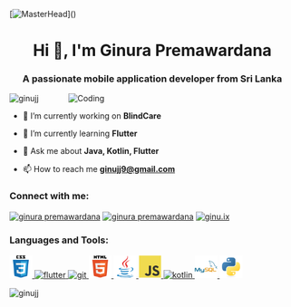 [![MasterHead]([https://media.licdn.com/dms/image/D4E16AQHrai9doOg31g/profile-displaybackgroundimage-shrink_350_1400/0/1685323014260?e=1697068800&v=beta&t=bTMkpflgg8aCNdvteMF5bIGNd4CDvusgbwE4Ytb2ybQ](https://media.licdn.com/dms/image/D5616AQEc8o5wCwbGKA/profile-displaybackgroundimage-shrink_350_1400/0/1685290840277?e=1712188800&v=beta&t=SSQO-9Umh__Kpx_BHAK9M2GqnJdVqc4UJrL49QELdFQ))]()
<h1 align="center">Hi 👋, I'm Ginura Premawardana</h1>
<h3 align="center">A passionate mobile application developer from Sri Lanka</h3>

<img align="right" alt="Coding" width="400" src="https://www.google.com/url?sa=i&url=https%3A%2F%2Fgithub.com%2Frudrabarad%2FGifs&psig=AOvVaw35itFKXoPL2FVIqO4tN44W&ust=1707063050042000&source=images&cd=vfe&opi=89978449&ved=0CBIQjRxqFwoTCLj8ycfHj4QDFQAAAAAdAAAAABAE">


<p align="left"> <img src="https://komarev.com/ghpvc/?username=ginujj&label=Profile%20views&color=0e75b6&style=flat" alt="ginujj" /> </p>

- 🔭 I’m currently working on **BlindCare**

- 🌱 I’m currently learning **Flutter**

- 💬 Ask me about **Java, Kotlin, Flutter**

- 📫 How to reach me **ginujj9@gmail.com**

<h3 align="left">Connect with me:</h3>
<p align="left">
<a href="https://linkedin.com/in/ginura premawardana" target="blank"><img align="center" src="https://raw.githubusercontent.com/rahuldkjain/github-profile-readme-generator/master/src/images/icons/Social/linked-in-alt.svg" alt="ginura premawardana" height="30" width="40" /></a>
<a href="https://fb.com/ginura premawardana" target="blank"><img align="center" src="https://raw.githubusercontent.com/rahuldkjain/github-profile-readme-generator/master/src/images/icons/Social/facebook.svg" alt="ginura premawardana" height="30" width="40" /></a>
<a href="https://instagram.com/ginu.ix" target="blank"><img align="center" src="https://raw.githubusercontent.com/rahuldkjain/github-profile-readme-generator/master/src/images/icons/Social/instagram.svg" alt="ginu.ix" height="30" width="40" /></a>
</p>

<h3 align="left">Languages and Tools:</h3>
<p align="left"> <a href="https://www.w3schools.com/css/" target="_blank" rel="noreferrer"> <img src="https://raw.githubusercontent.com/devicons/devicon/master/icons/css3/css3-original-wordmark.svg" alt="css3" width="40" height="40"/> </a> <a href="https://flutter.dev" target="_blank" rel="noreferrer"> <img src="https://www.vectorlogo.zone/logos/flutterio/flutterio-icon.svg" alt="flutter" width="40" height="40"/> </a> <a href="https://git-scm.com/" target="_blank" rel="noreferrer"> <img src="https://www.vectorlogo.zone/logos/git-scm/git-scm-icon.svg" alt="git" width="40" height="40"/> </a> <a href="https://www.w3.org/html/" target="_blank" rel="noreferrer"> <img src="https://raw.githubusercontent.com/devicons/devicon/master/icons/html5/html5-original-wordmark.svg" alt="html5" width="40" height="40"/> </a> <a href="https://www.java.com" target="_blank" rel="noreferrer"> <img src="https://raw.githubusercontent.com/devicons/devicon/master/icons/java/java-original.svg" alt="java" width="40" height="40"/> </a> <a href="https://developer.mozilla.org/en-US/docs/Web/JavaScript" target="_blank" rel="noreferrer"> <img src="https://raw.githubusercontent.com/devicons/devicon/master/icons/javascript/javascript-original.svg" alt="javascript" width="40" height="40"/> </a> <a href="https://kotlinlang.org" target="_blank" rel="noreferrer"> <img src="https://www.vectorlogo.zone/logos/kotlinlang/kotlinlang-icon.svg" alt="kotlin" width="40" height="40"/> </a> <a href="https://www.mysql.com/" target="_blank" rel="noreferrer"> <img src="https://raw.githubusercontent.com/devicons/devicon/master/icons/mysql/mysql-original-wordmark.svg" alt="mysql" width="40" height="40"/> </a> <a href="https://www.python.org" target="_blank" rel="noreferrer"> <img src="https://raw.githubusercontent.com/devicons/devicon/master/icons/python/python-original.svg" alt="python" width="40" height="40"/> </a> </p>

<p><img align="center" src="https://github-readme-stats.vercel.app/api/top-langs?username=ginujj&show_icons=true&locale=en&layout=compact" alt="ginujj" /></p>
